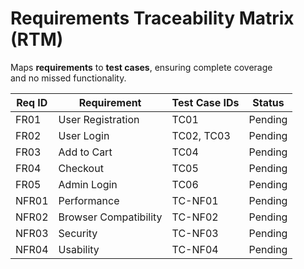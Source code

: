 # Requirements Traceability Matrix (RTM)
Maps **requirements** to **test cases**, ensuring complete coverage  
and no missed functionality.  

| Req ID | Requirement | Test Case IDs | Status |
|--------|-------------|---------------|--------|
| FR01   | User Registration | TC01 | Pending |
| FR02   | User Login | TC02, TC03 | Pending |
| FR03   | Add to Cart | TC04 | Pending |
| FR04   | Checkout | TC05 | Pending |
| FR05   | Admin Login | TC06 | Pending |
| NFR01  | Performance | TC-NF01 | Pending |
| NFR02  | Browser Compatibility | TC-NF02 | Pending |
| NFR03  | Security | TC-NF03 | Pending |
| NFR04  | Usability | TC-NF04 | Pending |
